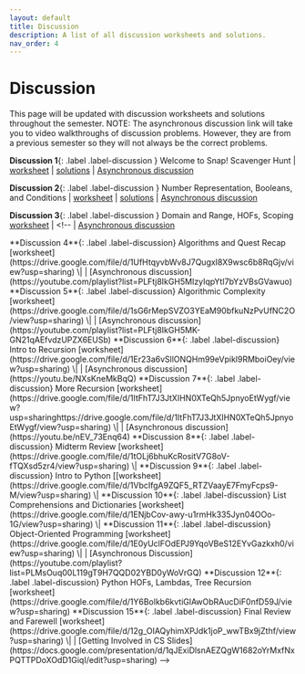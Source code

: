 ```yaml
---
layout: default
title: Discussion
description: A list of all discussion worksheets and solutions.
nav_order: 4
---
```


# Discussion

This page will be updated with discussion worksheets and solutions throughout the semester.
NOTE: The asynchronous discussion link will take you to video walkthroughs of discussion problems. However, they are from a previous semester so they will not always be the correct problems.

**Discussion 1**{: .label .label-discussion } Welcome to Snap! Scavenger Hunt | [worksheet](https://drive.google.com/file/d/1uJTkCdiCNF_rUUsnK4wv3eg9NhwaSwcA/view?usp=sharing) | [solutions](https://drive.google.com/file/d/1KjIGuhANJ-ptCXARWNvjBXvnr4RqAGCe/view?usp=sharing) | [Asynchronous discussion](https://www.youtube.com/playlist?list=PLFtj8IkGH5MK2wGnoWTKh0Vg8FEfJlvFz)

**Discussion 2**{: .label .label-discussion } Number Representation, Booleans, and Conditions | [worksheet](https://drive.google.com/file/d/1klLzhoJV69Nt1vyhMciKMqyxZn89O3mf/view?usp=sharing) | [solutions](https://drive.google.com/file/d/153tYV9IdKeaKZ66BKcoY3zKEpOlXwN97/view?usp=sharing) | [Asynchronous discussion](https://www.youtube.com/playlist?list=PLFtj8IkGH5MIvW8lYOoODMcF4uMd3AfOQ)

**Discussion 3**{: .label .label-discussion } Domain and Range, HOFs, Scoping [worksheet](https://drive.google.com/file/d/1U2_mM6G4nsa6hj9weVHTh5NeDVMRT1Y6/view?usp=sharing) | <!-- | [Asynchronous discussion](https://www.youtube.com/playlist?list=PLFtj8IkGH5MKweAzb42I5sjEXz5oq-y_8)
<!-->
**Discussion 4**{: .label .label-discussion} Algorithms and Quest Recap [worksheet](https://drive.google.com/file/d/1UfHtqyvbWv8J7QugxI8X9wsc6b8RqGjv/view?usp=sharing) \| |  [Asynchronous discussion](https://youtube.com/playlist?list=PLFtj8IkGH5MIzyIqpYtI7bYzVBsGVawuo)

**Discussion 5**{: .label .label-discussion} Algorithmic Complexity [worksheet](https://drive.google.com/file/d/1sG6rMepSVZO3YEaM90bfkuNzPvUfNC2O/view?usp=sharing) \| | [Asynchronous discussion](https://youtube.com/playlist?list=PLFtj8IkGH5MK-GN21qAEfvdzUPZX6EUSb)

**Discussion 6**{: .label .label-discussion} Intro to Recursion [worksheet](https://drive.google.com/file/d/1Er23a6vSllONQHm99eVpikl9RMboiOey/view?usp=sharing) \| | [Asynchronous discussion](https://youtu.be/NXsKneMkBqQ)

**Discussion 7**{: .label .label-discussion} More Recursion [worksheet](https://drive.google.com/file/d/1ItFhT7J3JtXIHN0XTeQh5JpnyoEtWygf/view?usp=sharinghttps://drive.google.com/file/d/1ItFhT7J3JtXIHN0XTeQh5JpnyoEtWygf/view?usp=sharing) \| | [Asynchronous discussion](https://youtu.be/nEV_73Enq64)

**Discussion 8**{: .label .label-discussion} Midterm Review [worksheet](https://drive.google.com/file/d/1tOLj6bhuKcRositV7G8oV-fTQXsd5zr4/view?usp=sharing) \|

**Discussion 9**{: .label .label-discussion} Intro to Python [[worksheet](https://drive.google.com/file/d/1VbcIfgA9ZQF5_RTZVaayE7FmyFcps9-M/view?usp=sharing) \|

**Discussion 10**{: .label .label-discussion} List Comprehensions and Dictionaries [worksheet](https://drive.google.com/file/d/1ENjbCov-awy-u1rmHk335Jyn04OOo-1G/view?usp=sharing) \|

**Discussion 11**{: .label .label-discussion} Object-Oriented Programming
[worksheet](https://drive.google.com/file/d/1E0yUclFOdEPJ9YqoVBeS12EYvGazkxh0/view?usp=sharing) \| | [Asynchronous Discussion](https://youtube.com/playlist?list=PLMsOuq00L119gT9H7QQD02YBD0yWoVrGQ)

**Discussion 12**{: .label .label-discussion} Python HOFs, Lambdas, Tree Recursion
[worksheet](https://drive.google.com/file/d/1Y6Bolkb6kvtiGlAwObRAucDiF0nfD59J/view?usp=sharing)

**Discussion 15**{: .label .label-discussion} Final Review and Farewell [worksheet](https://drive.google.com/file/d/12g_OIAQyhimXPJdk1joP_wwTBx9jZthf/view?usp=sharing) \| | [Getting Involved in CS Slides](https://docs.google.com/presentation/d/1qJExiDlsnAEZQgW1682oYrMxfNxPQTTPDoXOdD1GiqI/edit?usp=sharing) -->
